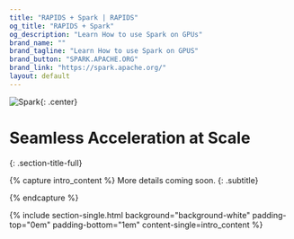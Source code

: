 ```yaml
---
title: "RAPIDS + Spark | RAPIDS"
og_title: "RAPIDS + Spark"
og_description: "Learn How to use Spark on GPUs"
brand_name: ""
brand_tagline: "Learn How to use Spark on GPUS"
brand_button: "SPARK.APACHE.ORG"
brand_link: "https://spark.apache.org/"
layout: default
---
```


![Spark](https://spark.apache.org/images/spark-logo-trademark.png){: .center}

# Seamless Acceleration at Scale
{: .section-title-full}

{% capture intro_content %}
More details coming soon.
{: .subtitle}

{% endcapture %}

{% include section-single.html
    background="background-white" 
    padding-top="0em" padding-bottom="1em" 
    content-single=intro_content
%}
